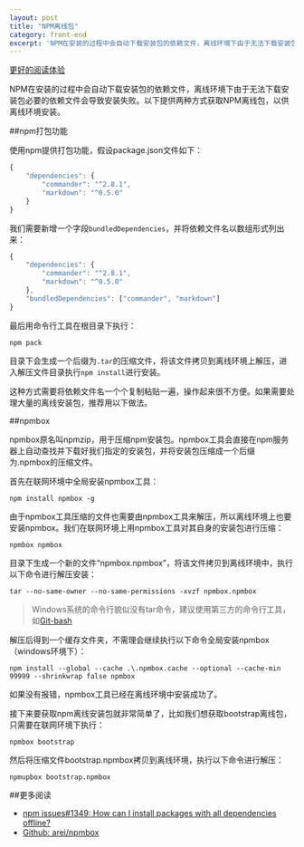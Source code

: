 ```yaml
---
layout: post
title: "NPM离线包"
category: front-end
excerpt: 'NPM在安装的过程中会自动下载安装包的依赖文件，离线环境下由于无法下载安装包必要的依赖文件会导致安装失败。以下提供两种方式获取NPM离线包，以供...'
---
```


[更好的阅读体验](https://www.zybuluo.com/lxjwlt/note/297879)

NPM在安装的过程中会自动下载安装包的依赖文件，离线环境下由于无法下载安装包必要的依赖文件会导致安装失败。以下提供两种方式获取NPM离线包，以供离线环境安装。

##npm打包功能

使用npm提供打包功能，假设package.json文件如下：

```javascript
{
    "dependencies": {
        "commander": "^2.8.1",
        "markdown": "^0.5.0"
    }
}
```

我们需要新增一个字段`bundledDependencies`，并将依赖文件名以数组形式列出来：

```javascript
{
    "dependencies": {
        "commander": "^2.8.1",
        "markdown": "^0.5.0"
    },
    "bundledDependencies": ["commander", "markdown"]
}
```

最后用命令行工具在根目录下执行：

```
npm pack
```

目录下会生成一个后缀为`.tar`的压缩文件，将该文件拷贝到离线环境上解压，进入解压文件目录执行`npm install`进行安装。

这种方式需要将依赖文件名一个个复制粘贴一遍，操作起来很不方便。如果需要处理大量的离线安装包，推荐用以下做法。

##npmbox

npmbox原名叫npmzip，用于压缩npm安装包。npmbox工具会直接在npm服务器上自动查找并下载好我们指定的安装包，并将安装包压缩成一个后缀为.npmbox的压缩文件。

首先在联网环境中全局安装npmbox工具：

```
npm install npmbox -g
```

由于npmbox工具压缩的文件也需要由npmbox工具来解压，所以离线环境上也要安装npmbox。我们在联网环境上用npmbox工具对其自身的安装包进行压缩：

```
npmbox npmbox
```

目录下生成一个新的文件“npmbox.npmbox”，将该文件拷贝到离线环境中，执行以下命令进行解压安装：

```
tar --no-same-owner --no-same-permissions -xvzf npmbox.npmbox
```

> Windows系统的命令行貌似没有tar命令，建议使用第三方的命令行工具，如[Git-bash](https://git-scm.com/)

解压后得到一个缓存文件夹，不需理会继续执行以下命令全局安装npmbox（windows环境下）：

```
npm install --global --cache .\.npmbox.cache --optional --cache-min 99999 --shrinkwrap false npmbox
```

如果没有报错，npmbox工具已经在离线环境中安装成功了。

接下来要获取npm离线安装包就非常简单了，比如我们想获取bootstrap离线包，只需要在联网环境下执行：

```
npmbox bootstrap
```

然后将压缩文件bootstrap.npmbox拷贝到离线环境，执行以下命令进行解压：

```
npmupbox bootstrap.npmbox
```

##更多阅读

* [npm issues#1349: How can I install packages with all dependencies offline?](https://github.com/npm/npm/issues/1349)
* [Github: arei/npmbox](https://github.com/arei/npmbox#readme)
